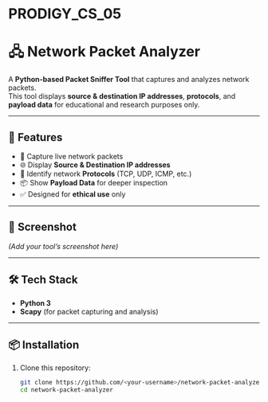 # PRODIGY_CS_05
# 🖧 Network Packet Analyzer

A **Python-based Packet Sniffer Tool** that captures and analyzes network packets.  
This tool displays **source & destination IP addresses**, **protocols**, and **payload data** for educational and research purposes only.

---

## 🚀 Features
- 📡 Capture live network packets
- 🌐 Display **Source & Destination IP addresses**
- 📑 Identify network **Protocols** (TCP, UDP, ICMP, etc.)
- 📦 Show **Payload Data** for deeper inspection
- ✅ Designed for **ethical use** only

---

## 📸 Screenshot
*(Add your tool’s screenshot here)*

---

## 🛠 Tech Stack
- **Python 3**
- **Scapy** (for packet capturing and analysis)

---

## 📦 Installation

1. Clone this repository:
   ```bash
   git clone https://github.com/<your-username>/network-packet-analyzer.git
   cd network-packet-analyzer
